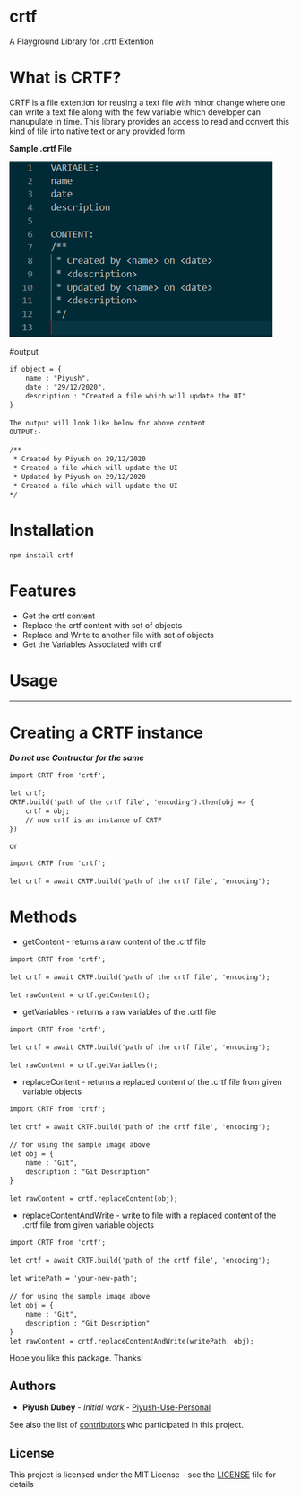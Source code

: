 # crtf
A Playground Library for .crtf Extention

# What is CRTF?
CRTF is a file extention for reusing a text file with minor change where one can write a text file along with the few variable which developer can manupulate in time. This library provides an access to read and convert this kind of file into native text or any provided form

**Sample .crtf File**

![Alt text](/static/img/crtfSampleImage.PNG?raw=true "File which has 2 section one is Variable and another is Content")

#output
```
if object = {
    name : "Piyush",
    date : "29/12/2020",
    description : "Created a file which will update the UI"
}

The output will look like below for above content
OUTPUT:-

/**
 * Created by Piyush on 29/12/2020
 * Created a file which will update the UI
 * Updated by Piyush on 29/12/2020
 * Created a file which will update the UI
*/
```

# Installation
```
npm install crtf
```

# Features
* Get the crtf content
* Replace the crtf content with set of objects
* Replace and Write to another file with set of objects
* Get the Variables Associated with crtf

# Usage
---
# Creating a CRTF instance
***Do not use Contructor for the same***
```
import CRTF from 'crtf';

let crtf;
CRTF.build('path of the crtf file', 'encoding').then(obj => {
    crtf = obj;
    // now crtf is an instance of CRTF
})
```

or

```
import CRTF from 'crtf';

let crtf = await CRTF.build('path of the crtf file', 'encoding');
```

# Methods
* getContent - returns a raw content of the .crtf file

```
import CRTF from 'crtf';

let crtf = await CRTF.build('path of the crtf file', 'encoding');

let rawContent = crtf.getContent();

```

* getVariables - returns a raw variables of the .crtf file

```
import CRTF from 'crtf';

let crtf = await CRTF.build('path of the crtf file', 'encoding');

let rawContent = crtf.getVariables();

```

* replaceContent - returns a replaced content of the .crtf file from given variable objects

```
import CRTF from 'crtf';

let crtf = await CRTF.build('path of the crtf file', 'encoding');

// for using the sample image above
let obj = {
    name : "Git",
    description : "Git Description"
}

let rawContent = crtf.replaceContent(obj);

```

* replaceContentAndWrite - write to file with a replaced content of the .crtf file from given variable objects
```
import CRTF from 'crtf';

let crtf = await CRTF.build('path of the crtf file', 'encoding');

let writePath = 'your-new-path';

// for using the sample image above
let obj = {
    name : "Git",
    description : "Git Description"
}
let rawContent = crtf.replaceContentAndWrite(writePath, obj);

```

Hope you like this package. Thanks!
## Authors

* **Piyush Dubey** - *Initial work* - [Piyush-Use-Personal](https://github.com/Piyush-Use-Personal/)

See also the list of [contributors](https://github.com/Piyush-Use-Personal/crtf/graphs/contributors) who participated in this project.

## License

This project is licensed under the MIT License - see the [LICENSE](LICENSE) file for details
